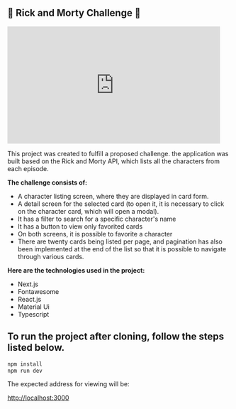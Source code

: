 
## 🤖 Rick and Morty Challenge 🤖
<iframe src="https://giphy.com/embed/YmuBikckdIDXC5jPFf" width="480" height="264" frameBorder="0" class="giphy-embed" allowFullScreen></iframe><p>

 This project was created to fulfill a proposed challenge. the application was built based on the Rick and Morty API, which lists all the characters from each episode.
 
 **The challenge consists of:**
   

 - A character listing screen, where they are displayed in card form.
 - A detail screen for the selected card (to open it, it is necessary to
   click on the character card, which will open a modal).
 -   It has a filter to search for a specific character's name
 -   It has a button to view only favorited cards
 -   On both screens, it is possible to favorite a character
 - There are twenty cards being listed per page, and pagination has also been implemented at the end of the list so that it is possible to navigate through various cards.

**Here are the technologies used in the project:**

 - Next.js
 - Fontawesome
 - React.js
 - Material Ui
 - Typescript

## To run the project after cloning, follow the steps listed below.


```bash
npm install
npm run dev
```
The expected address for viewing will be:

[http://localhost:3000](http://localhost:3000)
